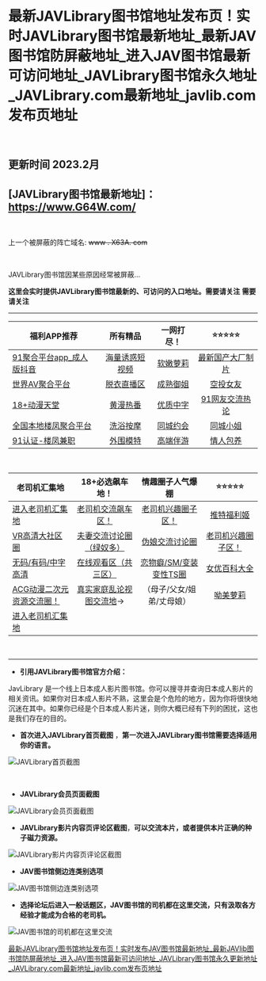 # 最新JAVLibrary图书馆地址发布页！实时JAVLibrary图书馆最新地址_最新JAV图书馆防屏蔽地址_进入JAV图书馆最新可访问地址_JAVLibrary图书馆永久地址_JAVLibrary.com最新地址_javlib.com发布页地址


&nbsp;&nbsp;&nbsp;&nbsp;&nbsp;&nbsp;&nbsp;

##  更新时间 2023.2月


## **[JAVLibrary图书馆最新地址]：https://www.G64W.com/**


&nbsp;&nbsp;&nbsp;&nbsp;&nbsp;&nbsp;&nbsp;

上一个被屏蔽的阵亡域名:  <s>www . X63A. com</s>

&nbsp;&nbsp;&nbsp;&nbsp;&nbsp;&nbsp;&nbsp;



JAVLibrary图书馆因某些原因经常被屏蔽...

**这里会实时提供JAVLibrary图书馆最新的、可访问的入口地址。需要请关注**
**需要请关注**





------




| 福利APP推荐                                         |                 所有精品                  |             一网打尽！              |                    ⭐⭐⭐⭐⭐                    |
| --------------------------------------------------- | :---------------------------------------: | :---------------------------------: | :-----------------------------------------: |
| [91聚合平台app_成人版抖音](https://yfriuxdff68nhtghjd8grtgr.linepr.cyou/fdhujde/) | [海量诱惑短视频](https://yfriuxdff68nhtghjd8grtgr.linepr.cyou/fdhujde/) | [软嫩萝莉](https://yfriuxdff68nhtghjd8grtgr.linepr.cyou/fdhujde/) | [最新国产大厂制片](https://yfriuxdff68nhtghjd8grtgr.linepr.cyou/fdhujde/) |
| [世界AV聚合平台](https://yfriuxdff68nhtghjd8grtgr.linepr.cyou/fdhujde/)           |   [脱衣直播区](https://yfriuxdff68nhtghjd8grtgr.linepr.cyou/fdhujde/)   | [成熟御姐](https://yfriuxdff68nhtghjd8grtgr.linepr.cyou/fdhujde/) |     [空投女友](https://yfriuxdff68nhtghjd8grtgr.linepr.cyou/fdhujde/)     |
| [18+动漫天堂](https://yfriuxdff68nhtghjd8grtgr.linepr.cyou/fdhujde/)              |    [黄漫热番](https://yfriuxdff68nhtghjd8grtgr.linepr.cyou/fdhujde/)    | [优质中字](https://yfriuxdff68nhtghjd8grtgr.linepr.cyou/fdhujde/) |  [91网友交流热论](https://yfriuxdff68nhtghjd8grtgr.linepr.cyou/fdhujde/)  |
| [全国本地楼凤聚合平台](https://yfriuxdff68nhtghjd8grtgr.linepr.cyou/fdhujde/)     |    [洗浴按摩](https://yfriuxdff68nhtghjd8grtgr.linepr.cyou/fdhujde/)    | [同城约会](https://yfriuxdff68nhtghjd8grtgr.linepr.cyou/fdhujde/) |     [同城小姐](https://yfriuxdff68nhtghjd8grtgr.linepr.cyou/fdhujde/)     |
| [91认证-楼凤兼职](https://yfriuxdff68nhtghjd8grtgr.linepr.cyou/fdhujde/)          |    [外围模特](https://yfriuxdff68nhtghjd8grtgr.linepr.cyou/fdhujde/)    | [高端伴游](https://yfriuxdff68nhtghjd8grtgr.linepr.cyou/fdhujde/) |     [情人包养](https://yfriuxdff68nhtghjd8grtgr.linepr.cyou/fdhujde/)     |

&nbsp;&nbsp;&nbsp;&nbsp;

| 老司机汇集地                          |                **18+必选飙车地！**                 |                 情趣圈子人气爆棚                 |                    ⭐⭐⭐⭐⭐                     |
| --------------------------------------------------- | :------------------------------------------------: | :----------------------------------------------: | :------------------------------------------: |
| [进入老司机汇集地](https://yfriuxdff68nhtghjd8grtgr.linepr.cyou/fdhujde/)          |    [老司机交流飙车区！](https://yfriuxdff68nhtghjd8grtgr.linepr.cyou/fdhujde/)    |   [老司机兴趣圈子区！](https://yfriuxdff68nhtghjd8grtgr.linepr.cyou/fdhujde/)   |     [推特福利姬](https://yfriuxdff68nhtghjd8grtgr.linepr.cyou/fdhujde/)     |
| [VR高清大社区圈](https://yfriuxdff68nhtghjd8grtgr.linepr.cyou/fdhujde/)            | [夫妻交流讨论圈（绿奴多）](https://yfriuxdff68nhtghjd8grtgr.linepr.cyou/fdhujde/) |     [伪娘交流讨论圈](https://yfriuxdff68nhtghjd8grtgr.linepr.cyou/fdhujde/)     | [老司机兴趣圈子区！](https://yfriuxdff68nhtghjd8grtgr.linepr.cyou/fdhujde/) |
| [无码/有码/中字高清](https://yfriuxdff68nhtghjd8grtgr.linepr.cyou/fdhujde/)        |   [在线观看区（共三区）](https://yfriuxdff68nhtghjd8grtgr.linepr.cyou/fdhujde/)   | [恋物癖/SM/变装变性TS圈](https://yfriuxdff68nhtghjd8grtgr.linepr.cyou/fdhujde/) |    [女优百科大全](https://yfriuxdff68nhtghjd8grtgr.linepr.cyou/fdhujde/)    |
| [ACG动漫二次元资源交流圈！](https://yfriuxdff68nhtghjd8grtgr.linepr.cyou/fdhujde/) | [真实家庭乱论视图交流地](https://yfriuxdff68nhtghjd8grtgr.linepr.cyou/fdhujde/)→  |            （母子/父女/姐弟/丈母娘）             |      [呦美萝莉](https://yfriuxdff68nhtghjd8grtgr.linepr.cyou/fdhujde/)      |
| [进入老司机汇集地](https://yfriuxdff68nhtghjd8grtgr.linepr.cyou/fdhujde/)          |                                                    |                                                  |                                              |

&nbsp;&nbsp;&nbsp;&nbsp;&nbsp;&nbsp;&nbsp;

------




- **引用JAVLibrary图书馆官方介绍：**

JavLibrary 是一个线上日本成人影片图书馆。你可以搜寻并查询日本成人影片的相关资讯。如果你对日本成人影片不熟，这里会是个危险的地方，因为你将很快地沉迷在其中。如果你已经是个日本成人影片迷，则你大概已经有下列的困扰，这也是我们存在的目的。





- **首次进入JAVLibrary首页截图** ，**第一次进入JAVLibrary图书馆需要选择适用你的语言。**

![JAVLibrary首页截图](https://i.postimg.cc/hvv5CLnG/8.jpg)

​    

- **JAVLibrary会员页面截图**

![JAVLibrary会员页面截图](https://i.postimg.cc/jj6mCqvR/57.jpg)



- **JAVLibrary影片内容页评论区截图**，**可以交流本片，或者提供本片正确的种子磁力资源。**

![JAVLibrary影片内容页评论区截图](https://i.postimg.cc/BvssmVVQ/07.jpg)



- **JAV图书馆侧边连类别选项**

![JAV图书馆侧边连类别选项](https://i.postimg.cc/ncz6ht6D/05.jpg)



- **选择论坛后进入一般话题区，JAV图书馆的司机都在这里交流，只有汲取各方经验才能成为合格的老司机。**

![JAV图书馆的司机都在这里交流](https://i.postimg.cc/SNvHXvht/25.jpg)



[最新JAVLibrary图书馆地址发布页！实时发布JAV图书馆最新地址](https://github.com/follow666/javlib.com_javlibrary.com/wiki)[_最新JAVlib图书馆防屏蔽地址_进入JAV图书馆最新可访问地址_JAVLibrary图书馆永久更新地址_JAVLibrary.com最新地址_javlib.com发布页地址](https://pagy.pw/javlibrary)

